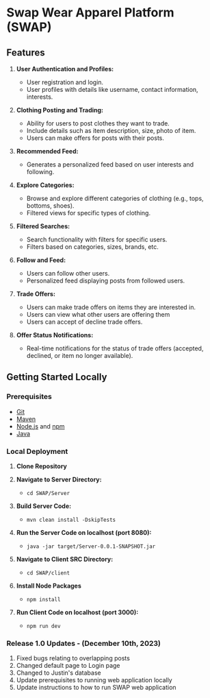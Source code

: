 # Swap Wear Apparel Platform (SWAP)

## Features

1. **User Authentication and Profiles:**
   - User registration and login.
   - User profiles with details like username, contact information, interests.

2. **Clothing Posting and Trading:**
   - Ability for users to post clothes they want to trade.
   - Include details such as item description, size, photo of item.
   - Users can make offers for posts with their posts.

3. **Recommended Feed:**
   - Generates a personalized feed based on user interests and following.
  
4. **Explore Categories:**
   - Browse and explore different categories of clothing (e.g., tops, bottoms, shoes).
   - Filtered views for specific types of clothing.

5. **Filtered Searches:**
   - Search functionality with filters for specific users.
   - Filters based on categories, sizes, brands, etc.

6. **Follow and Feed:**
   - Users can follow other users.
   - Personalized feed displaying posts from followed users.

7. **Trade Offers:**
   - Users can make trade offers on items they are interested in.
   - Users can view what other users are offering them
   - Users can accept of decline trade offers.
    
8. **Offer Status Notifications:**
   - Real-time notifications for the status of trade offers (accepted, declined, or item no longer available).


## Getting Started Locally

### Prerequisites

- [Git](https://git-scm.com/)
- [Maven](https://maven.apache.org/install.html)
- [Node.js](https://nodejs.org/) and [npm](https://www.npmjs.com/)
- [Java](https://www.oracle.com/java/technologies/)

### Local Deployment 
1. **Clone Repository**

2. **Navigate to Server Directory:**
   - `cd SWAP/Server`

3. **Build Server Code:**
   - `mvn clean install -DskipTests`

4. **Run the Server Code on localhost (port 8080):**
   - `java -jar target/Server-0.0.1-SNAPSHOT.jar`

5. **Navigate to Client SRC Directory:**
   - `cd SWAP/client`

6. **Install Node Packages**
   - `npm install`

7. **Run Client Code on localhost (port 3000):**
   - `npm run dev`
  
### Release 1.0 Updates - (December 10th, 2023)
1. Fixed bugs relating to overlapping posts
2. Changed default page to Login page
3. Changed to Justin's database
4. Update prerequisites to running web application locally
5. Update instructions to how to run SWAP web application
